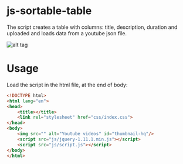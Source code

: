 js-sortable-table
=================

The script creates a table with columns: title, description, duration and uploaded and loads data from a youtube json file.

![alt tag](https://cloud.githubusercontent.com/assets/9849129/5157478/5ba375b4-730f-11e4-8205-c84ec2e7d94d.jpg)

# Usage

Load the script in the html file, at the end of body:

```html
<!DOCTYPE html>
<html lang="en">
<head>
    <title></title>
    <link rel="stylesheet" href="css/index.css">
</head>
<body>
    <img src="" alt="Youtube videos" id="thumbnail-hq"/>
    <script src="js/jquery-1.11.1.min.js"></script>
    <script src="js/script.js"></script>
</body>
</html>
```

